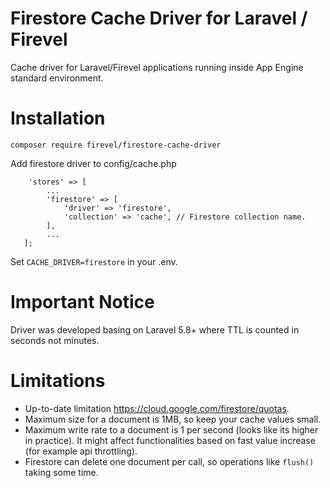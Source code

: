 # Firestore Cache Driver for Laravel / Firevel

Cache driver for Laravel/Firevel applications running inside App Engine standard environment.

# Installation

`composer require firevel/firestore-cache-driver`

Add firestore driver to config/cache.php
```
    'stores' => [
    	...
        'firestore' => [
            'driver' => 'firestore',
            'collection' => 'cache', // Firestore collection name.
        ],
        ...
   ];
```

Set `CACHE_DRIVER=firestore` in your .env.

# Important Notice

Driver was developed basing on Laravel 5.8+ where TTL is counted in seconds not minutes.

# Limitations

- Up-to-date limitation https://cloud.google.com/firestore/quotas.
- Maximum size for a document	is 1MB, so keep your cache values small.
- Maximum write rate to a document is 1 per second (looks like its higher in practice). It might affect functionalities based on fast value increase (for example api throttling).
- Firestore can delete one document per call, so operations like `flush()` taking some time.
